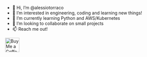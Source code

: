 - 👋 Hi, I’m @alessiotorraco
- 👀 I’m interested in engineering, coding and learning new things!
- 🌱 I’m currently learning Python and AWS/Kubernetes
- 💞️ I’m looking to collaborate on small projects
- 📫 Reach me out!

<!---
alessiotorraco/alessiotorraco is a ✨ special ✨ repository because its `README.md` (this file) appears on your GitHub profile.
You can click the Preview link to take a look at your changes.
--->

<a href='https://ko-fi.com/alexienne' target='_blank'><img height='35' style='border:0px;height:46px;' src='https://az743702.vo.msecnd.net/cdn/kofi3.png?v=0' border='0' alt='Buy Me a Coffee at ko-fi.com' />
